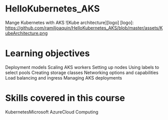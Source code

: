 # HelloKubernetes_AKS
Mange Kubernetes with AKS
![Kube architecture][logo]
[logo]: https://github.com/ramiljoaquin/HelloKubernetes_AKS/blob/master/assets/KubeArchitecture.png

# Learning objectives
Deployment models
Scaling AKS workers
Setting up nodes
Using labels to select pools
Creating storage classes
Networking options and capabilities
Load balancing and ingress
Managing AKS deployments

# Skills covered in this course
KubernetesMicrosoft AzureCloud Computing
